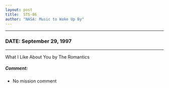 ```yaml
---
layout: post
title:  STS-86
author: "NASA: Music to Wake Up By"
---
```


----
### DATE: September 29, 1997
----
What I Like About You by The Romantics

##### Comment:
* No mission comment
